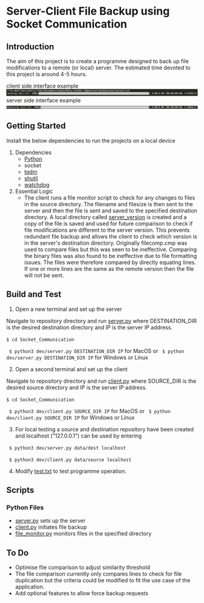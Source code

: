 # Server-Client File Backup using Socket Communication

## Introduction 
The aim of this project is to create a programme designed to back up file modifications to a remote (or local) server. The estimated time devoted to this project is around 4-5 hours.

client side interface example
![image](./image1.png)
server side interface example
![image](./image2.png)

## Getting Started
Install the below dependencies to run the projects on a local device
1. Dependencies
    * [Python](https://www.python.org/downloads/)
    * socket
    * [tqdm](https://github.com/tqdm/tqdm)
    * [shutil](https://docs.python.org/3/library/shutil.html)
    * [watchdog](https://pypi.org/project/watchdog/)
2. Essential Logic
    * The client runs a file monitor script to check for any changes to files in the source directory. The filename and filesize is then sent to the server and then the file is sent and saved to the specified destination directory. A local directory called [server_version](./server_version) is created and a copy of the file is saved and used for future comparison to check if file modifications are different to the server version. This prevents redundant file backup and allows the client to check which version is in the server's destination directory. Originally filecomp.cmp was used to compare files but this was seen to be ineffective. Comparing the binary files was also found to be ineffective due to file formatting issues. The files were therefore compared by directly equating lines. If one or more lines are the same as the remote version then the file will not be sent.

## Build and Test
1. Open a new terminal and set up the server

Navigate to repository directory and run [server.py](./dev/server.py) where DESTINATION_DIR is the desired destination directory and IP is the server IP address.

``` $ cd Socket_Communication ```

``` $ python3 dev/server.py DESTINATION_DIR IP``` for MacOS or ``` $ python dev/server.py DESTINATION_DIR IP``` for Windows or Linux


2. Open a second terminal and set up the client

Navigate to repository directory and run [client.py](./dev/client.py) where SOURCE_DIR is the desired source directory and IP is the server IP address.

``` $ cd Socket_Communication ```

``` $ python3 dev/client.py SOURCE_DIR IP``` for MacOS or ``` $ python dev/client.py SOURCE_DIR IP``` for Windows or Linux

3. For local testing a source and destination repository have been created and localhost ("127.0.0.1") can be used by entering

``` $ python3 dev/server.py data/dest localhost```

``` $ python3 dev/client.py data/source localhost```

4. Modify [test.txt](./data/source/test.txt) to test programme operation.

## Scripts
### Python Files
* [server.py](./dev/server.py) sets up the server
* [client.py](./dev/client.py) initiates file backup
* [file_monitor.py](./dev/file_monitor.py) monitors files in the specified directory


## To Do
* Optimise file comparison to adjust similarity threshold
* The file comparison currently only compares lines to check for file duplication but the criteria could be modified to fit the use case of the application.
* Add optional features to allow force backup requests
